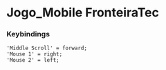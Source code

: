 # Jogo_Mobile FronteiraTec



### Keybindings
    'Middle Scroll' = forward;
    'Mouse 1' = right;
    'Mouse 2' = left;
